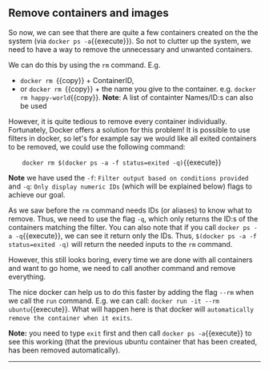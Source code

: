 ## Remove containers and images

So now, we can see that there are quite a few containers created on the the system (via `docker ps -a`{{execute}}). So not to clutter up the system, we need to have a way to remove the unnecessary and unwanted containers.

We can do this by using the `rm` command. E.g.
- `docker rm `{{copy}} +  ContainerID,
- or `docker rm `{{copy}} + the name you give to the container. e.g. `docker rm happy-world`{{copy}}.
**Note**: A list of containter Names/ID:s can also be used


However, it is quite tedious to remove every container individually. Fortunately, Docker offers a solution for this problem! It is possible to use filters in docker, so let's for example say we would like all exited containers to be removed, we could use the following command:

&nbsp;&nbsp;&nbsp;&nbsp;&nbsp;&nbsp; `docker rm $(docker ps -a -f status=exited -q)`{{execute}}

**Note** we have used the `-f`: `Filter output based on conditions provided` and `-q`: `Only display numeric IDs` (which will be explained below) flags to achieve our goal. 

As we saw before the `rm` command needs IDs (or aliases) to know what to remove. Thus, we need to use the flag `-q`, which only returns the ID:s of the containers matching the filter. You can also note that if you call `docker ps -a -q`{{execute}}, we can see it return only the IDs. Thus, `$(docker ps -a -f status=exited -q)` will return the needed inputs to the `rm` command.

However, this still looks boring, every time we are done with all containers and want to go home, we need to call another command and remove everything.

The nice docker can help us to do this faster by adding the flag `--rm` when we call the `run` command. E.g. we can call:
`docker run -it --rm  ubuntu`{{execute}}. What will happen here is that docker will `automatically remove the container when it exits`.

**Note:** you need to type `exit` first and then call `docker ps -a`{{execute}} to see this working (that the previous ubuntu container that has been created, has been removed automatically).





-------------------------------
